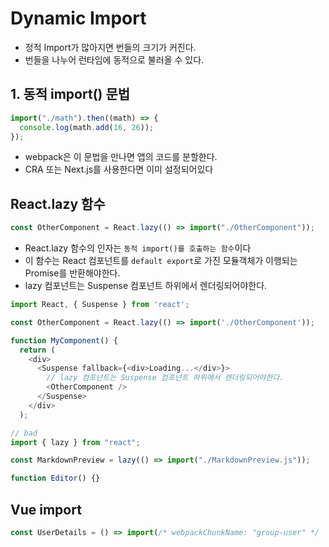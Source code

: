 # Dynamic Import

- 정적 Import가 많아지면 번들의 크기가 커진다.
- 번들을 나누어 런타임에 동적으로 불러올 수 있다.

## 1. 동적 import() 문법

```js
import("./math").then((math) => {
  console.log(math.add(16, 26));
});
```

- webpack은 이 문법을 만나면 앱의 코드를 분할한다.
- CRA 또는 Next.js를 사용한다면 이미 설정되어있다

## React.lazy 함수

```js
const OtherComponent = React.lazy(() => import("./OtherComponent"));
```

- React.lazy 함수의 인자는 `동적 import()를 호출하는 함수`이다
- 이 함수는 React 컴포넌트를 `default export`로 가진 모듈객체가 이행되는 Promise를 반환해야한다.
- lazy 컴포넌트는 Suspense 컴포넌트 하위에서 렌더링되어야한다.

```js
import React, { Suspense } from 'react';

const OtherComponent = React.lazy(() => import('./OtherComponent'));

function MyComponent() {
  return (
    <div>
      <Suspense fallback={<div>Loading...</div>}>
        // lazy 컴포넌트는 Suspense 컴포넌트 하위에서 렌더링되어야한다.
        <OtherComponent />
      </Suspense>
    </div>
  );

```

```js
// bad
import { lazy } from "react";

const MarkdownPreview = lazy(() => import("./MarkdownPreview.js"));

function Editor() {}
```

## Vue import

````js
const UserDetails = () => import(/* webpackChunkName: "group-user" */ './UserDetails.vue')```
````
